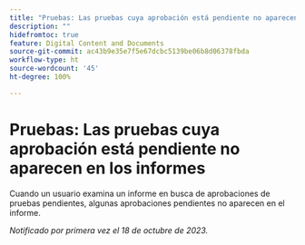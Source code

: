 ```yaml
---
title: "Pruebas: Las pruebas cuya aprobación está pendiente no aparecen en los informes"
description: ""
hidefromtoc: true
feature: Digital Content and Documents
source-git-commit: ac43b9e35e7f5e67dcbc5139be06b8d06378fbda
workflow-type: ht
source-wordcount: '45'
ht-degree: 100%

---
```



# Pruebas: Las pruebas cuya aprobación está pendiente no aparecen en los informes

<!--WF and WFP-->

Cuando un usuario examina un informe en busca de aprobaciones de pruebas pendientes, algunas aprobaciones pendientes no aparecen en el informe.

_Notificado por primera vez el 18 de octubre de 2023._
